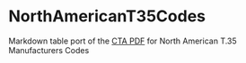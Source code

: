 # NorthAmericanT35Codes
Markdown table port of the [CTA PDF](https://cdn.cta.tech/cta/media/media/resources/standards/pdfs/manucode_2021.pdf?_gl=1*jaalpc*_ga_5P7N8TBME7*MTcyMzU5Mzc5MS4yLjAuMTcyMzU5Mzc5MS42MC4wLjA.&amp;_ga=2.255124232.1882931594.1723591512-1075915103.1723591512) for North American T.35 Manufacturers Codes 
